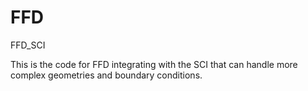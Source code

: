 FFD
===

FFD_SCI

This is the code for FFD integrating with the SCI that can handle more complex geometries and boundary conditions.
